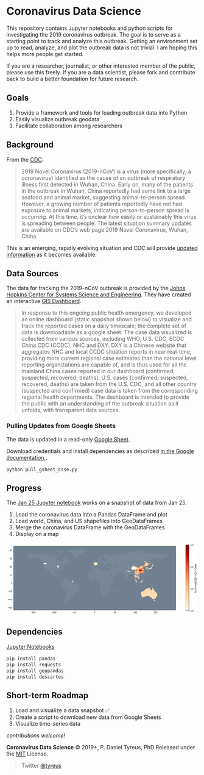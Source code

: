 # Coronavirus Data Science

This repository contains Jupyter notebooks and python scripts for investigating the 2019 coronavirus outbreak. The goal is to serve as a starting point to track and analyze this outbreak. Getting an environment set up to read, analyze, and plot the outbreak data is not trivial. I am hoping this helps more people get started.

If you are a researcher, journalist, or other interested member of the public, please use this freely. If you are a data scientist, please fork and contribute back to build a better foundation for future research.

## Goals

1. Provide a framework and tools for loading outbreak data into Python
1. Easily visualize outbreak geodata
1. Facilitate collaboration among researchers

## Background

From the [CDC](https://www.cdc.gov/coronavirus/2019-ncov/about/index.html):

> 2019 Novel Coronavirus (2019-nCoV) is a virus (more specifically, a coronavirus) identified as the cause of an outbreak of respiratory illness first detected in Wuhan, China. Early on, many of the patients in the outbreak in Wuhan, China reportedly had some link to a large seafood and animal market, suggesting animal-to-person spread. However, a growing number of patients reportedly have not had exposure to animal markets, indicating person-to-person spread is occurring. At this time, it’s unclear how easily or sustainably this virus is spreading between people.  The latest situation summary updates are available on CDC’s web page 2019 Novel Coronavirus, Wuhan, China.

This is an emerging, rapidly evolving situation and CDC will provide [updated information](https://www.cdc.gov/coronavirus/2019-ncov/summary.html) as it becomes available.

## Data Sources

The data for tracking the 2019-nCoV outbreak is provided by the [Johns Hopkins Center for Systems Science and Engineering](https://systems.jhu.edu/research/public-health/ncov/). They have created an interactive [GIS Dashboard](https://gisanddata.maps.arcgis.com/apps/opsdashboard/index.html#/bda7594740fd40299423467b48e9ecf6).

> In response to this ongoing public health emergency, we developed an online dashboard (static snapshot shown below) to visualize and track the reported cases on a daily timescale; the complete set of data is downloadable as a google sheet. The case data visualized is collected from various sources, including WHO, U.S. CDC, ECDC China CDC (CCDC), NHC and DXY. DXY is a Chinese website that aggregates NHC and local CCDC situation reports in near real-time, providing more current regional case estimates than the national level reporting organizations are capable of, and is thus used for all the mainland China cases reported in our dashboard (confirmed, suspected, recovered, deaths). U.S. cases (confirmed, suspected, recovered, deaths) are taken from the U.S. CDC, and all other country (suspected and confirmed) case data is taken from the corresponding regional health departments. The dashboard is intended to provide the public with an understanding of the outbreak situation as it unfolds, with transparent data sources.

### Pulling Updates from Google Sheets

The data is updated in a read-only [Google Sheet](https://docs.google.com/spreadsheets/d/1yZv9w9zRKwrGTaR-YzmAqMefw4wMlaXocejdxZaTs6w).

Download credentials and install dependencies as described [in the Google documentation.](https://developers.google.com/sheets/api/quickstart/python).

```shell script
python pull_gsheet_csse.py
```

## Progress

The [Jan 25 Jupyter notebook](2019-nCoV%20Jan%2025.ipynb) works on a snapshot of data from Jan 25.
1. Load the coronavirus data into a Pandas DataFrame and plot
1. Load world, China, and US shapefiles into GeoDataFrames
1. Merge the coronavirus DataFrame with the GeoDataFrames
1. Display on a map

![Jan 25](images/jan25.png?raw=true "Jan 25 Outbreak Snapshot")

## Dependencies

[Jupyter Notebooks](https://jupyter.org/)

```
pip install pandas
pip install requests
pip install geopandas
pip install descartes
```

## Short-term Roadmap

1. Load and visualize a data snapshot ✅
1. Create a script to download new data from Google Sheets
1. Visualize time-series data

*contributions welcome!*

**Coronavirus Data Science** © 2019+, P. Daniel Tyreus, PhD Released under the [MIT] License.<br>

> Twitter [@tyreus](https://twitter.com/tyreus)

[MIT]: http://mit-license.org/

